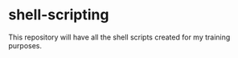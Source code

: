 # shell-scripting

This repository will have all the shell scripts created for my training purposes.
